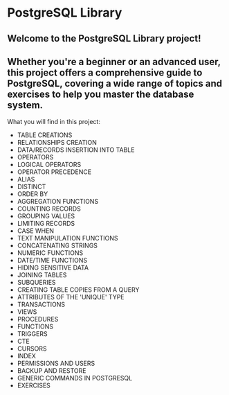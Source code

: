 # PostgreSQL Library
## Welcome to the PostgreSQL Library project! 

## Whether you're a beginner or an advanced user, this project offers a comprehensive guide to PostgreSQL, covering a wide range of topics and exercises to help you master the database system.

What you will find in this project:

- TABLE CREATIONS
- RELATIONSHIPS CREATION
- DATA/RECORDS INSERTION INTO TABLE
- OPERATORS
- LOGICAL OPERATORS
- OPERATOR PRECEDENCE
- ALIAS
- DISTINCT
- ORDER BY
- AGGREGATION FUNCTIONS
- COUNTING RECORDS
- GROUPING VALUES
- LIMITING RECORDS
- CASE WHEN
- TEXT MANIPULATION FUNCTIONS
- CONCATENATING STRINGS
- NUMERIC FUNCTIONS
- DATE/TIME FUNCTIONS
- HIDING SENSITIVE DATA
- JOINING TABLES
- SUBQUERIES
- CREATING TABLE COPIES FROM A QUERY
- ATTRIBUTES OF THE 'UNIQUE' TYPE
- TRANSACTIONS
- VIEWS
- PROCEDURES
- FUNCTIONS
- TRIGGERS
- CTE
- CURSORS
- INDEX
- PERMISSIONS AND USERS
- BACKUP AND RESTORE
- GENERIC COMMANDS IN POSTGRESQL
- EXERCISES  
